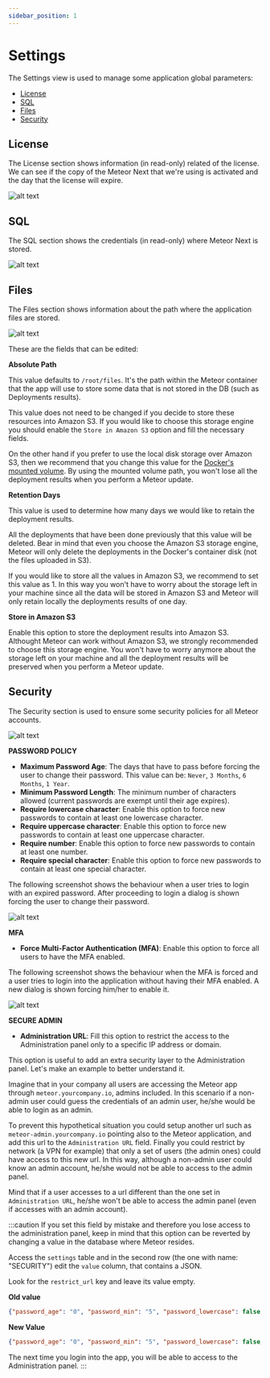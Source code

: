 ```yaml
---
sidebar_position: 1
---
```


# Settings

The Settings view is used to manage some application global parameters:

- [License](#license)
- [SQL](#sql)
- [Files](#files)
- [Security](#security)

## License

The License section shows information (in read-only) related of the license. We can see if the copy of the Meteor Next that we're using is activated and the day that the license will expire.

![alt text](../../../assets/administration/admin-settings-license.png "Admin - Settings - License")

## SQL

The SQL section shows the credentials (in read-only) where Meteor Next is stored.

![alt text](../../../assets/administration/admin-settings-sql.png "Admin - Settings - SQL")

## Files

The Files section shows information about the path where the application files are stored.

![alt text](../../../assets/administration/admin-settings-files.png "Admin - Settings - Files")

These are the fields that can be edited:

**Absolute Path**

This value defaults to `/root/files`. It's the path within the Meteor container that the app will use to store some data that is not stored in the DB (such as Deployments results).

This value does not need to be changed if you decide to store these resources into Amazon S3. If you would like to choose this storage engine you should enable the `Store in Amazon S3` option and fill the necessary fields.

On the other hand if you prefer to use the local disk storage over Amazon S3, then we recommend that you change this value for the [Docker's mounted volume](../../introduction/install#local). By using the mounted volume path, you won't lose all the deployment results when you perform a Meteor update.

**Retention Days**

This value is used to determine how many days we would like to retain the deployment results.

All the deployments that have been done previously that this value will be deleted. Bear in mind that even you choose the Amazon S3 storage engine, Meteor will only delete the deployments in the Docker's container disk (not the files uploaded in S3).

If you would like to store all the values in Amazon S3, we recommend to set this value as 1. In this way you won't have to worry about the storage left in your machine since all the data will be stored in Amazon S3 and Meteor will only retain locally the deployments results of one day.

**Store in Amazon S3**

Enable this option to store the deployment results into Amazon S3. Althought Meteor can work without Amazon S3, we strongly recommended to choose this storage engine. You won't have to worry anymore about the storage left on your machine and all the deployment results will be preserved when you perform a Meteor update.

## Security

The Security section is used to ensure some security policies for all Meteor accounts.

![alt text](../../../assets/administration/admin-settings-security.png "Admin - Settings - Security")

**PASSWORD POLICY**

- **Maximum Password Age**: The days that have to pass before forcing the user to change their password. This value can be: `Never`, `3 Months`, `6 Months`, `1 Year`.
- **Minimum Password Length**: The minimum number of characters allowed (current passwords are exempt until their age expires).
- **Require lowercase character**: Enable this option to force new passwords to contain at least one lowercase character.
- **Require uppercase character**: Enable this option to force new passwords to contain at least one uppercase character.
- **Require number**: Enable this option to force new passwords to contain at least one number.
- **Require special character**: Enable this option to force new passwords to contain at least one special character. 

The following screenshot shows the behaviour when a user tries to login with an expired password. After proceeding to login a dialog is shown forcing the user to change their password.

![alt text](../../../assets/administration/admin-settings-security-password.png "Admin - Settings - Security - Password")

**MFA**

- **Force Multi-Factor Authentication (MFA)**: Enable this option to force all users to have the MFA enabled.

The following screenshot shows the behaviour when the MFA is forced and a user tries to login into the application without having their MFA enabled. A new dialog is shown forcing him/her to enable it.

![alt text](../../../assets/administration/admin-settings-security-mfa.png "Admin - Settings - Security - MFA")

**SECURE ADMIN**

- **Administration URL**: Fill this option to restrict the access to the Administration panel only to a specific IP address or domain.

This option is useful to add an extra security layer to the Administration panel. Let's make an example to better understand it.

Imagine that in your company all users are accessing the Meteor app through `meteor.yourcompany.io`, admins included.
In this scenario if a non-admin user could guess the credentials of an admin user, he/she would be able to login as an admin.

To prevent this hypothetical situation you could setup another url such as `meteor-admin.yourcompany.io` pointing also to the Meteor application, and add this url to the `Administration URL` field.
Finally you could restrict by network (a VPN for example) that only a set of users (the admin ones) could have access to this new url.
In this way, although a non-admin user could know an admin account, he/she would not be able to access to the admin panel.

Mind that if a user accesses to a url different than the one set in `Administration URL`, he/she won't be able to access the admin panel (even if accesses with an admin account).

:::caution
If you set this field by mistake and therefore you lose access to the administration panel, keep in mind that this option can be reverted by changing a value in the database where Meteor resides.

Access the `settings` table and in the second row (the one with name: "SECURITY") edit the `value` column, that contains a JSON.

Look for the `restrict_url` key and leave its value empty.

**Old value**

```json
{"password_age": "0", "password_min": "5", "password_lowercase": false, "password_uppercase": false, "password_number": false, "password_special": false, "force_mfa": false, "restrict_url": "meteor.yourcompany.io"}
```

**New Value**

```json
{"password_age": "0", "password_min": "5", "password_lowercase": false, "password_uppercase": false, "password_number": false, "password_special": false, "force_mfa": false, "restrict_url": ""}
```

The next time you login into the app, you will be able to access to the Administration panel.
:::